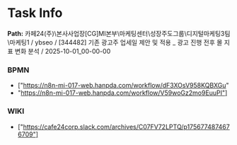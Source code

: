 # Task Info

**Path:** 카페24(주)\본사사업장\[CG]MI본부\마케팅센터\성장주도그룹\디지털마케팅3팀\마케팅1 / ybseo / [344482] 기존 광고주 업세일 제안 및 적용 _ 광고 진행 전후 몰 지표 변화 분석 / 2025-10-01_00-00-00

### BPMN
- ["https://n8n-mi-017-web.hanpda.com/workflow/dF3XOsV958KQBXGu"
- "https://n8n-mi-017-web.hanpda.com/workflow/V59woGz2mo9EuuPI"]

### WIKI
- ["https://cafe24corp.slack.com/archives/C07FV72LPTQ/p1756774874676709"]

